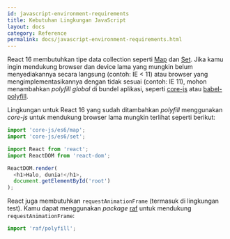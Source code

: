 ```yaml
---
id: javascript-environment-requirements
title: Kebutuhan Lingkungan JavaScript
layout: docs
category: Reference
permalink: docs/javascript-environment-requirements.html
---
```


React 16 membutuhkan tipe data collection seperti [Map](https://developer.mozilla.org/en-US/docs/Web/JavaScript/Reference/Global_Objects/Map) dan [Set](https://developer.mozilla.org/en-US/docs/Web/JavaScript/Reference/Global_Objects/Set). Jika kamu ingin mendukung browser dan device lama yang mungkin belum menyediakannya secara langsung (contoh: IE < 11) atau browser yang mengimplementasikannya dengan tidak sesuai (contoh: IE 11), mohon menambahkan *polyfill global* di bundel aplikasi, seperti [core-js](https://github.com/zloirock/core-js) atau [babel-polyfill](https://babeljs.io/docs/usage/polyfill/).

Lingkungan untuk React 16 yang sudah ditambahkan *polyfill* menggunakan *core-js* untuk mendukung browser lama mungkin terlihat seperti berikut:

```js
import 'core-js/es6/map';
import 'core-js/es6/set';

import React from 'react';
import ReactDOM from 'react-dom';

ReactDOM.render(
  <h1>Halo, dunia!</h1>,
  document.getElementById('root')
);
```

React juga membutuhkan `requestAnimationFrame` (termasuk di lingkungan test).
Kamu dapat menggunakan *package* [raf](https://www.npmjs.com/package/raf) untuk mendukung `requestAnimationFrame`:

```js
import 'raf/polyfill';
```
